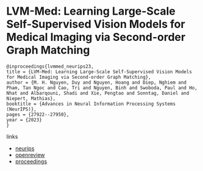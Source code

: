 # LVM-Med: Learning Large-Scale Self-Supervised Vision Models for Medical Imaging via Second-order Graph Matching

```
@inproceedings{lvmmed_neurips23,
title = {LVM-Med: Learning Large-Scale Self-Supervised Vision Models for Medical Imaging via Second-order Graph Matching},
author = {M. H. Nguyen, Duy and Nguyen, Hoang and Diep, Nghiem and Pham, Tan Ngoc and Cao, Tri and Nguyen, Binh and Swoboda, Paul and Ho, Nhat and Albarqouni, Shadi and Xie, Pengtao and Sonntag, Daniel and Niepert, Mathias},
booktitle = {Advances in Neural Information Processing Systems (NeurIPS)},
pages = {27922--27950},
year = {2023}
}
```

links
- [neurips](https://nips.cc/Conferences/2023/Schedule?showEvent=70022)
- [openreview](https://openreview.net/forum?id=xE7oH5iVGK)
- [proceedings](https://papers.nips.cc//paper_files/paper/2023/hash/58cc11cda2a2679e8af5c6317aed0af8-Abstract-Conference.html)
